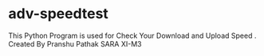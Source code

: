# adv-speedtest
This Python Program is used for Check Your Download  and Upload Speed  . Created By Pranshu Pathak SARA XI-M3
